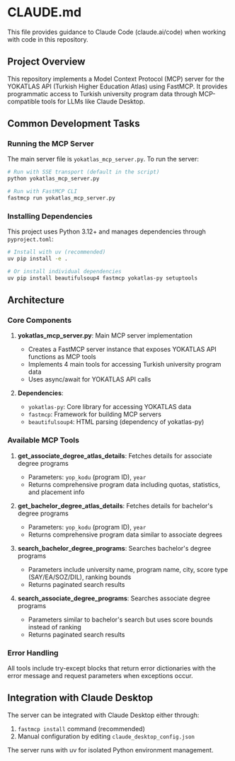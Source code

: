 # CLAUDE.md

This file provides guidance to Claude Code (claude.ai/code) when working with code in this repository.

## Project Overview

This repository implements a Model Context Protocol (MCP) server for the YOKATLAS API (Turkish Higher Education Atlas) using FastMCP. It provides programmatic access to Turkish university program data through MCP-compatible tools for LLMs like Claude Desktop.

## Common Development Tasks

### Running the MCP Server

The main server file is `yokatlas_mcp_server.py`. To run the server:

```bash
# Run with SSE transport (default in the script)
python yokatlas_mcp_server.py

# Run with FastMCP CLI
fastmcp run yokatlas_mcp_server.py
```

### Installing Dependencies

This project uses Python 3.12+ and manages dependencies through `pyproject.toml`:

```bash
# Install with uv (recommended)
uv pip install -e .

# Or install individual dependencies
uv pip install beautifulsoup4 fastmcp yokatlas-py setuptools
```

## Architecture

### Core Components

1. **yokatlas_mcp_server.py**: Main MCP server implementation
   - Creates a FastMCP server instance that exposes YOKATLAS API functions as MCP tools
   - Implements 4 main tools for accessing Turkish university program data
   - Uses async/await for YOKATLAS API calls

2. **Dependencies**:
   - `yokatlas-py`: Core library for accessing YOKATLAS data
   - `fastmcp`: Framework for building MCP servers
   - `beautifulsoup4`: HTML parsing (dependency of yokatlas-py)

### Available MCP Tools

1. **get_associate_degree_atlas_details**: Fetches details for associate degree programs
   - Parameters: `yop_kodu` (program ID), `year`
   - Returns comprehensive program data including quotas, statistics, and placement info

2. **get_bachelor_degree_atlas_details**: Fetches details for bachelor's degree programs
   - Parameters: `yop_kodu` (program ID), `year`
   - Returns comprehensive program data similar to associate degrees

3. **search_bachelor_degree_programs**: Searches bachelor's degree programs
   - Parameters include university name, program name, city, score type (SAY/EA/SOZ/DIL), ranking bounds
   - Returns paginated search results

4. **search_associate_degree_programs**: Searches associate degree programs
   - Parameters similar to bachelor's search but uses score bounds instead of ranking
   - Returns paginated search results

### Error Handling

All tools include try-except blocks that return error dictionaries with the error message and request parameters when exceptions occur.

## Integration with Claude Desktop

The server can be integrated with Claude Desktop either through:
1. `fastmcp install` command (recommended)
2. Manual configuration by editing `claude_desktop_config.json`

The server runs with uv for isolated Python environment management.